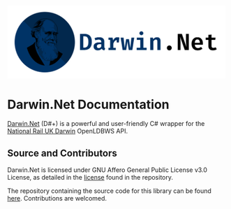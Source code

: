 <img class="logo-center" src="images/longlogo.svg" alt="Darwin.Net Logo" width=500>
<h1 class="delet-this">Darwin.Net Documentation</h1>

[Darwin.Net][1] (D#+) is a powerful and user-friendly C# wrapper for the [National Rail UK Darwin][3] OpenLDBWS API.

## Source and Contributors
Darwin.Net is licensed under GNU Affero General Public License v3.0 License, as detailed in the [license][2] found in the repository.<br/>

The repository containing the source code for this library can be found [here][1]. Contributions are welcomed.

<!-- LINKS -->
[1]:  https://github.com/rhys-wootton/Darwin.Net "Darwin.Net - GitHub"
[2]:  https://github.com/rhys-wootton/Darwin.Net/blob/master/LICENSE.txt "Darwin.Net License"
[3]:  https://www.nationalrail.co.uk/100296.aspx "National Rail Enquiries - Darwin Data Feeds"
